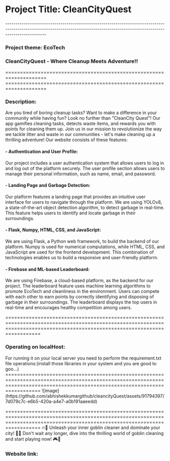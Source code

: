 <h1>Project Title: CleanCityQuest </h1>
--------------------------------------------------------------------------------------------------------------------------------------------------------------------------------
<h3>Project theme: EcoTech</h3>

<H3>CleanCityQuest - Where Cleanup Meets Adventure!!</H3>
====================================================================
====================================================================
<h3>Description:</h3>
Are you tired of boring cleanup tasks? Want to make a difference in your community while having fun? Look no further than "CleanCity Quest"! Our app gamifies cleaning tasks, detects waste items, and rewards you with points for cleaning them up. Join us in our mission to revolutionize the way we tackle litter and waste in our communities - let's make cleaning up a thrilling adventure!
Our website consists of these features:
  <h4>  - Authentication and User Profile:</h4> Our project includes a user authentication system that allows users to log in and log out of the platform securely. The user profile section allows users to manage their personal information, such as name, email, and password.
  
  <h4>  -  Landing Page and Garbage Detection:</h4> Our platform features a landing page that provides an intuitive user interface for users to navigate through the platform. We are using YOLOv8, a state-of-the-art object detection algorithm, to detect garbage in real-time. This feature helps users to identify and locate garbage in their surroundings.
  
  <h4> -  Flask, Numpy, HTML, CSS, and JavaScript:</h4> We are using Flask, a Python web framework, to build the backend of our platform. Numpy is used for numerical computations, while HTML, CSS, and JavaScript are used for the frontend development. This combination of technologies enables us to build a responsive and user-friendly platform.
  
  <h4> - Firebase and ML-based Leaderboard:</h4> We are using Firebase, a cloud-based platform, as the backend for our project. The leaderboard feature uses machine learning algorithms to promote EcoTech and cleanliness in the environment. Users can compete with each other to earn points by correctly identifying and disposing of garbage in their surroundings. The leaderboard displays the top users in real-time and encourages healthy competition among users.

==============================================================================================================================================================================
<h3> Operating on localHost:</h3>
For running it on your local server you need to perform the requirement.txt file operations:(install those libraries in your system and you are good to goo...)
==============================================================================================================================================================================
![image](https://github.com/abhishekkumargithub/cleancityQuest/assets/91794397/7d079c7c-e6b5-420a-a4e7-a0b191aaeedd)



==============================================================================================================================================================================
🔥🧹 Unleash your inner goblin cleaner and dominate your city! 🌆🧼 Don't wait any longer, dive into the thrilling world of goblin cleaning and start playing now! 🎮💪 

<H3>Website link:</H3>






